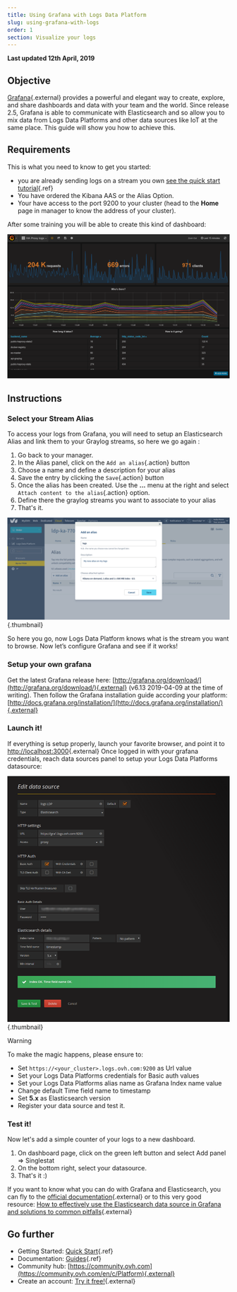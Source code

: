 ```yaml
---
title: Using Grafana with Logs Data Platform
slug: using-grafana-with-logs
order: 1
section: Visualize your logs
---
```


**Last updated 12th April, 2019**

## Objective

[Grafana](http://grafana.org/){.external} provides a powerful and elegant way to create, explore, and share dashboards and data with your team and the world. Since release 2.5, Grafana is able to communicate with Elasticsearch and so allow you to mix data from Logs Data Platforms and other data sources like IoT at the same place. This guide will show you how to achieve this.


## Requirements

This is what you need to know to get you started:

- you are already sending logs on a stream you own [see the quick start tutorial](../quick_start/guide.en-gb.md){.ref}
- You have ordered the Kibana AAS or the Alias Option.
- Your have access to the port 9200 to your cluster (head to the **Home** page in manager to know the address of your cluster).

After some training you will be able to create this kind of dashboard: 

![Grafana Dashboard](images/grafana.png)


## Instructions

### Select your Stream Alias

To access your logs from Grafana, you will need to setup an Elasticsearch Alias and link them to your Graylog streams, so here we go again :

1. Go back to your manager.
2. In the Alias panel, click on the `Add an alias`{.action} button
3. Choose a name and define a description for your alias
4. Save the entry by clicking the `Save`{.action} button
5. Once the alias has been created. Use the **...** menu at the right and select `Attach content to the alias`{.action} option.
6. Define there the graylog streams you want to associate to your alias
7. That's it.

![Alias creation](images/alias.png){.thumbnail}

So here you go, now Logs Data Platform knows what is the stream you want to browse. Now let’s configure Grafana and see if it works!


### Setup your own grafana

Get the latest Grafana release here: [http://grafana.org/download/](http://grafana.org/download/){.external} (v6.13 2019-04-09 at the time of writing).
Then follow the Grafana installation guide according your platform: [http://docs.grafana.org/installation/](http://docs.grafana.org/installation/){.external}

### Launch it!

If everything is setup properly, launch your favorite browser, and point it to [http://localhost:3000](http://localhost:3000){.external} Once logged in with your grafana credentials, reach data sources panel to setup your Logs Data Platforms datasource:

![Data source](images/datasource.png){.thumbnail}

> [!warning]
>
> To make the magic happens, please ensure to:
> 
> - Set `https://<your_cluster>.logs.ovh.com:9200` as Url value
> - Set your Logs Data Platforms credentials for Basic auth values
> - Set your Logs Data Platforms alias name as Grafana Index name value
> - Change default Time field name to timestamp
> - Set **5.x** as Elasticsearch version
> - Register your data source and test it.
> 

### Test it!

Now let's add a simple counter of your logs to a new dashboard.

1. On dashboard page, click on the green left button and select Add panel => Singlestat
1. On the bottom right, select your datasource.
1. That's it :)

If you want to know what you can do with Grafana and Elasticsearch, you can fly to the [official documentation](http://docs.grafana.org/datasources/elasticsearch/){.external} or to this very good resource: [How to effectively use the Elasticsearch data source in Grafana and solutions to common pitfalls](https://blog.raintank.io/how-to-effectively-use-the-elasticsearch-data-source-and-solutions-to-common-pitfalls/){.external}


## Go further

- Getting Started: [Quick Start](../quick_start/guide.en-gb.md){.ref}
- Documentation: [Guides](../product.en-gb.md){.ref}
- Community hub: [https://community.ovh.com](https://community.ovh.com/en/c/Platform){.external}
- Create an account: [Try it free!](https://www.ovh.com/fr/order/express/#/new/express/resume?products=~%28~%28planCode~%27logs-basic~productId~%27logs%29){.external}
